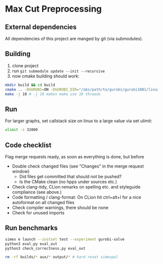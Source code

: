 # Max Cut Preprocessing

## External dependencies

All dependencies of this project are manged by git (via submodules).

## Building

1) clone project
2) run ```git submodule update --init --recursive```
3) now cmake building should work:

```bash
mkdir build && cd build
cmake .. -DGUROBI=ON -DGUROBI_DIR="/abs/path/to/gurobi/gurobi1001/linux64/"
make -j 10 # -j 10 makes make use 10 threads
```
## Run

For larger graphs, set callstack size on linux to a large value via set ulimit:
```bash
ulimit -s 32000
```


## Code checklist
Flag merge requests ready, as soon as everything is done, but before

- Double check changed files (see "Changes" in the merge request window)
  - Did files get committed that should not be pushed?
  - Is the CMake clean (no hpps under sources etc.)
- Check clang-tidy, CLion remarks on spelling etc. and styleguide compliance (see above.)
- Code formatting / clang-format: On CLion hit ctrl+alt+l for a nice autoformat on all changed files
- Check compiler warnings, there should be none
- Check for unused imports

## Run benchmarks

```bash
simex e launch --instset test --experiment gurobi-solve
python3 eval.py eval_out
python3 check_correctness.py eval_out
```

```bash
rm -rf builds/* aux/* output/* # hard reset simexpal
```




